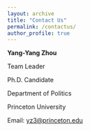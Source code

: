 ```yaml
---
layout: archive
title: "Contact Us"
permalink: /contactus/
author_profile: true
---
```


**Yang-Yang Zhou**

Team Leader

Ph.D. Candidate

Department of Politics

Princeton University

Email: [yz3@princeton.edu](mailto:yz3@princeton.edu)
